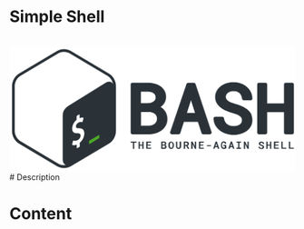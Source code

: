 # Simple Shell
<br>
<img with = "320" src ="https://github.com/oimoralest/simple_shell/blob/master/imag/full_colored_dark.png" />
<br>
# Description

# Content